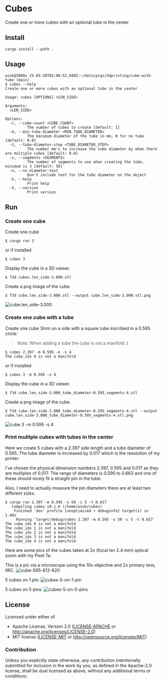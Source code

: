 # Cubes

Create one or more cubes with an optional tube in the center

## Install

```
cargo install --path .
```
## Usage

```
wink@3900x 25-03-20T03:00:52.949Z:~/data/prgs/3dprinting/cube-with-tube (main)
$ cubes --help
Create one or more cubes with an optional tube in the center

Usage: cubes [OPTIONS] <LEN_SIDE>

Arguments:
  <LEN_SIDE>

Options:
  -c, --cube-count <CUBE_COUNT>
          The number of cubes to create [default: 1]
  -m, --min-tube-diameter <MIN_TUBE_DIAMETER>
          The minimum diameter of the tube in mm, 0 for no tube [default: 0.0]
  -t, --tube-diameter-step <TUBE_DIAMETER_STEP>
          The number mm's to increase the tube diameter by when there are multiple cubes [default: 0.0]
  -s, --segments <SEGMENTS>
          The number of segments to use when creating the tube, minimum is 3 [default: 50]
  -n, --no-diameter-text
          Don't include text for the tube diameter on the object
  -h, --help
          Print help
  -V, --version
          Print version
```

## Run

### Create one cube

Create one cube
```
$ cargo run 3
```

or if installed

```
$ cubes 3
```

Display the cube in a 3D viewer.
```
$ f3d cubes.len_side-3.000.stl
```

Create a png image of the cube.
```
$ f3d cube.len_side-3.000.stl --output cube.len_side-3.000.stl.png
```

![cube.len_side-3.000](./cube.len_side-3.000.stl.png)

### Create one cube with a tube

Create one cube 3mm on a side with a square tube inscribed in a 0.595 circle:

> Note: When adding a tube the cube is not a manifold :(
```
$ cubes 2.397 -m 0.595 -n -s 4
The cube_idx 0 is not a manifold
```

or if installed

```
$ cubes 3 -m 0.595 -s 4
```

Display the cube in a 3D viewer.
```
$ f3d cube.len_side-3.000_tube_diameter-0.595_segments-4.stl
```

Create a png image of the cube.
```
$ f3d cube.len_side-3.000_tube_diameter-0.595_segments-4.stl --output cube.len_side-3.000_tube_diameter-0.595_segments-4.stl.png
```

![cube 3 -m 0.595 -s 4](./cube.len_side-3.000_tube_diameter-0.595_segments-4.stl.png)

### Print mulitple cubes with tubes in the center

Here we create 5 cubes with a 2.397 side length and a tube diameter of 0.595.
The tube diameter is increased by 0.017 which is the resolution of my printer.

I've chosen the physical dimension numbers 2.397, 0.595 and 0.017 as they are
multiples of 0.017. The range of diameters is 0.595 to 0.663 and one of these
should nicely fit a straight pin in the tube.

Also, I need to actually measure the pin diameters there are at least two
different sizes.

```
$ cargo run 2.397 -m 0.595 -s 50 -c 5 -t 0.017
   Compiling cubes v0.1.0 (/home/wink/cubes)
    Finished `dev` profile [unoptimized + debuginfo] target(s) in 1.40s
     Running `target/debug/cubes 2.397 -m 0.595 -s 50 -c 5 -t 0.017`
The cube_idx 0 is not a manifold
The cube_idx 1 is not a manifold
The cube_idx 2 is not a manifold
The cube_idx 3 is not a manifold
The cube_idx 4 is not a manifold
```

Here are some pics of the cubes taken at 2x (focal len 2.4 mm) optical zoom with my Pixel 7a.

This is a pic via a microscope using the 10x objective and 2x
primary lens, IIRC.
![cube-595-612-620](./cubes-595-612-629.jpg)

5 cubes on 1 pin:
![cubes-5-on-1-pin](./cubes-5-on-1-pin.jpg)

5 cubes on 5 pins:
![cubes-5-on-5-pins](./cubes-5-on-5-pins.jpg)

## License

Licensed under either of

- Apache License, Version 2.0 ([LICENSE-APACHE](LICENSE-APACHE) or http://apache.org/licenses/LICENSE-2.0)
- MIT license ([LICENSE-MIT](LICENSE-MIT) or http://opensource.org/licenses/MIT)

### Contribution

Unless you explicitly state otherwise, any contribution intentionally submitted
for inclusion in the work by you, as defined in the Apache-2.0 license, shall
be dual licensed as above, without any additional terms or conditions.
